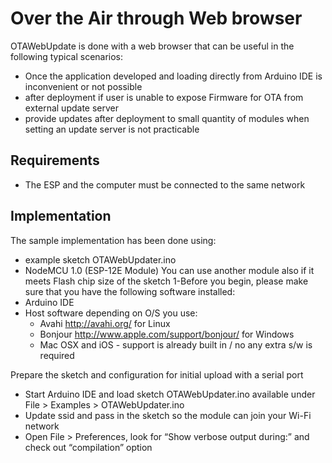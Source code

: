 # Over the Air through Web browser
OTAWebUpdate is done with a web browser that can be useful in the following typical scenarios:
- Once the application developed and loading directly from Arduino IDE is inconvenient or not possible
- after deployment if user is unable to expose Firmware for OTA from external update server
- provide updates after deployment to small quantity of modules when setting an update server is not practicable

## Requirements
- The ESP and the computer must be connected to the same network

## Implementation
The sample implementation has been done using:
- example sketch OTAWebUpdater.ino
- NodeMCU 1.0 (ESP-12E Module)
You can use another module also if it meets Flash chip size of the sketch
1-Before you begin, please make sure that you have the following software installed:
 - Arduino IDE
 - Host software depending on O/S you use:
   - Avahi http://avahi.org/ for Linux
   - Bonjour http://www.apple.com/support/bonjour/ for Windows
   - Mac OSX and iOS - support is already built in / no any extra s/w is required

Prepare the sketch and configuration for initial upload with a serial port
- Start Arduino IDE and load sketch OTAWebUpdater.ino available under File > Examples > OTAWebUpdater.ino
- Update ssid and pass in the sketch so the module can join your Wi-Fi network
- Open File > Preferences, look for “Show verbose output during:” and check out “compilation” option
